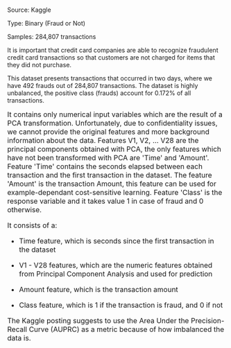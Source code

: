 #### 
Source: Kaggle

Type: Binary (Fraud or Not)

Samples: 284,807 transactions

It is important that credit card companies are able to recognize fraudulent credit card transactions so that customers are not charged for items that they did not purchase.

This dataset presents transactions that occurred in two days, where we have 492 frauds out of 284,807 transactions. The dataset is highly unbalanced, the positive class (frauds) account for 0.172% of all transactions.

<font size = 3 >It contains only numerical input variables which are the result of a PCA transformation. Unfortunately, due to confidentiality issues, we cannot provide the original features and more background information about the data. Features V1, V2, … V28 are the principal components obtained with PCA, the only features which have not been transformed with PCA are 'Time' and 'Amount'. Feature 'Time' contains the seconds elapsed between each transaction and the first transaction in the dataset. The feature 'Amount' is the transaction Amount, this feature can be used for example-dependant cost-sensitive learning. Feature 'Class' is the response variable and it takes value 1 in case of fraud and 0 otherwise.


It consists of a:

- Time feature, which is seconds since the first transaction in the dataset

- V1 - V28 features, which are the numeric features obtained from Principal Component Analysis and used for prediction

- Amount feature, which is the transaction amount

- Class feature, which is 1 if the transaction is fraud, and 0 if not

The Kaggle posting suggests to use the Area Under the Precision-Recall Curve (AUPRC) as a metric because of how imbalanced the data is.</font>
